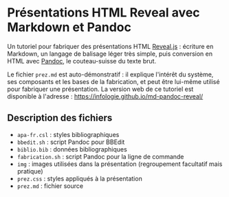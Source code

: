 # Présentations HTML Reveal avec Markdown et Pandoc

Un tutoriel pour fabriquer des présentations HTML [Reveal.js](https://github.com/hakimel/reveal.js/) : écriture en Markdown, un langage de balisage léger très simple, puis conversion en HTML avec [Pandoc](https://github.com/jgm/pandoc/), le couteau-suisse du texte brut.

Le fichier `prez.md` est auto-démonstratif : il explique l'intérêt du système, ses composants et les bases de la fabrication, et peut être lui-même utilisé pour fabriquer une présentation. La version web de ce tutoriel est disponible à l'adresse : <https://infologie.github.io/md-pandoc-reveal/>

## Description des fichiers

- `apa-fr.csl` : styles bibliographiques
- `bbedit.sh` : script Pandoc pour BBEdit
- `biblio.bib` : données bibliographiques
- `fabrication.sh` : script Pandoc pour la ligne de commande
- `img` : images utilisées dans la présentation (regroupement facultatif mais pratique)
- `prez.css` : styles appliqués à la présentation
- `prez.md` : fichier source